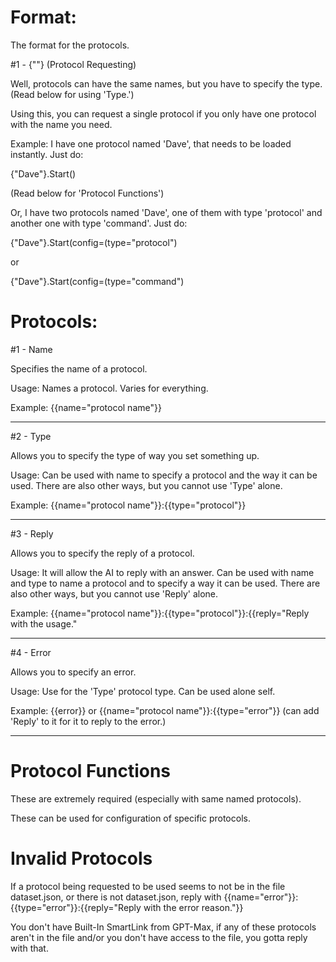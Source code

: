 # Format:
The format for the protocols.

#1 - {""} (Protocol Requesting)

Well, protocols can have the same names, but you have to specify the type. (Read below for using 'Type.')

Using this, you can request a single protocol if you only have one protocol with the name you need.

Example: I have one protocol named 'Dave', that needs to be loaded instantly. Just do:

{"Dave"}.Start()

(Read below for 'Protocol Functions')

Or, I have two protocols named 'Dave', one of them with type 'protocol' and another one with type 'command'. Just do:

{"Dave"}.Start(config=(type="protocol")

or

{"Dave"}.Start(config=(type="command")

# Protocols:
#1 - Name

Specifies the name of a protocol.

Usage: Names a protocol. Varies for everything.

Example: {{name="protocol name"}}

----

#2 - Type

Allows you to specify the type of way you set something up.

Usage: Can be used with name to specify a protocol and the way it can be used. There are also other ways, but you cannot use 'Type' alone.

Example: {{name="protocol name"}}:{{type="protocol"}}

----

#3 - Reply

Allows you to specify the reply of a protocol.

Usage: It will allow the AI to reply with an answer. Can be used with name and type to name a protocol and to specify a way it can be used. There are also other ways, but you cannot use 'Reply' alone.

Example: {{name="protocol name"}}:{{type="protocol"}}:{{reply="Reply with the usage."

----

#4 - Error

Allows you to specify an error.

Usage: Use for the 'Type' protocol type. Can be used alone self.

Example: {{error}} or {{name="protocol name"}}:{{type="error"}} (can add 'Reply' to it for it to reply to the error.)

----

# Protocol Functions

These are extremely required (especially with same named protocols).

These can be used for configuration of specific protocols.

# Invalid Protocols

If a protocol being requested to be used seems to not be in the file dataset.json, or there is not dataset.json, reply with {{name="error"}}:{{type="error"}}:{{reply="Reply with the error reason."}}

You don't have Built-In SmartLink from GPT-Max, if any of these protocols aren't in the file and/or you don't have access to the file, you gotta reply with that.

